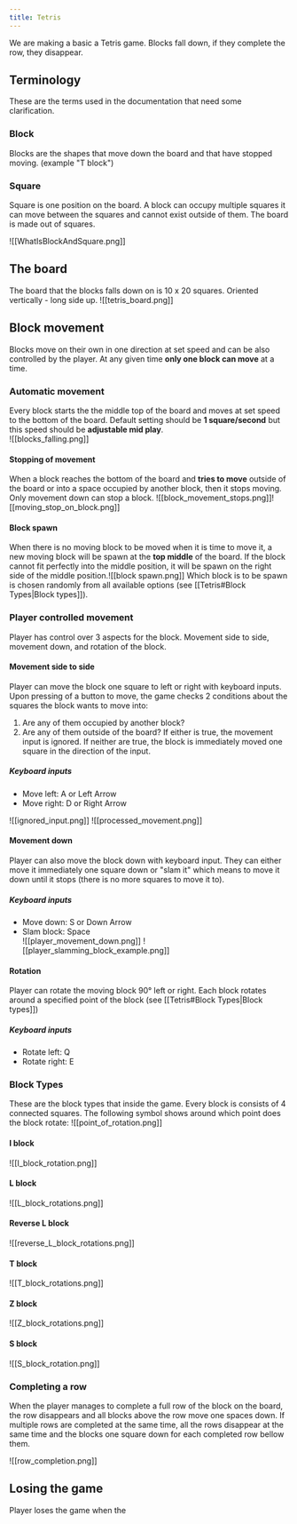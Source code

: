 ```yaml
---
title: Tetris
---
```

We are making a basic a Tetris game. Blocks fall down, if they complete the row, they disappear. 

## Terminology
These are the terms used in the documentation that need some clarification.
### Block 
Blocks are the shapes that move down the board and that have stopped moving. (example "T block")

### Square 
Square is one position on the board. A block can occupy multiple squares it can move between the squares and cannot exist outside of them. The board is made out of squares. 

![[WhatIsBlockAndSquare.png]]
## The board
The board that the blocks falls down on is 10 x 20 squares. Oriented vertically - long side up. 
![[tetris_board.png]]

## Block movement
Blocks move on their own in one direction at set speed and can be also controlled by the player. At any given time **only one block can move** at a time. 

### Automatic movement
Every block starts the the middle top of the board and moves at set speed to the bottom of the board. Default setting should be **1 square/second** but this speed should be **adjustable mid play**.   
![[blocks_falling.png]]

#### Stopping of movement
When a block reaches the bottom of the board and **tries to move** outside of the board or into a space occupied by another block, then it stops moving. Only movement down can stop a block.
![[block_movement_stops.png]]![[moving_stop_on_block.png]]

#### Block spawn
When there is no moving block to be moved when it is time to move it, a new moving block will be spawn at the **top middle** of the board. If the block cannot fit perfectly into the middle position, it will be spawn on the right side of the middle position.![[block spawn.png]]
Which block is to be spawn is chosen randomly from all available options (see [[Tetris#Block Types|Block types]]). 

### Player controlled movement
Player has control over 3 aspects for the block. Movement side to side, movement down, and rotation of the block.

#### Movement side to side
Player can move the block one square to left or right with keyboard inputs. Upon pressing of a button to move, the game checks 2 conditions about the squares the block wants to move into:
1. Are any of them occupied by another block?
2. Are any of them outside of the board?
If either is true, the movement input is ignored. If neither are true, the block is immediately moved one square in the direction of the input. 
##### Keyboard inputs
- Move left: A or Left Arrow
- Move right: D or Right Arrow

![[ignored_input.png]]
![[processed_movement.png]]
#### Movement down
Player can also move the block down with keyboard input. They can either move it immediately one square down or "slam it" which means to move it down until it stops (there is no more squares to move it to).
##### Keyboard inputs
- Move down: S or Down Arrow
- Slam block: Space  
![[player_movement_down.png]]
![[player_slamming_block_example.png]]
#### Rotation
Player can rotate the moving block 90° left or right. Each block rotates around a specified point of the block (see [[Tetris#Block Types|Block types]])
##### Keyboard inputs
- Rotate left: Q
- Rotate right: E  
### Block Types
These are the block types that inside the game. Every block is consists of 4 connected squares. The following symbol shows around which point does the block rotate:
![[point_of_rotation.png]]
#### I block
![[I_block_rotation.png]]
#### L block
![[L_block_rotations.png]]
#### Reverse L block
![[reverse_L_block_rotations.png]]
#### T block
![[T_block_rotations.png]]
#### Z block
![[Z_block_rotations.png]]
#### S block
![[S_block_rotation.png]]

### Completing a row

When the player manages to complete a full row of the block on the board, the row disappears and all blocks above the row move one spaces down. If multiple rows are completed at the same time, all the rows disappear at the same time and the blocks one square down for each completed row bellow them.

![[row_completion.png]]

## Losing the game
Player loses the game when the 
